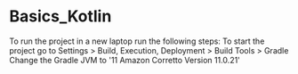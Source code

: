 # Basics_Kotlin

To run the project in a new laptop run the following steps:
To start the project go to Settings > Build, Execution, Deployment > Build Tools > Gradle
Change the Gradle JVM to '11 Amazon Corretto Version 11.0.21' 
